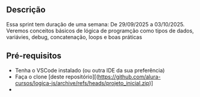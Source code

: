 ## Descrição
Essa sprint tem duração de uma semana: De 29/09/2025 a 03/10/2025.
Veremos conceitos básicos de lógica de programção como tipos de dados, variávies, debug, concatenação, loops e boas práticas

## Pré-requisitos
- Tenha o VSCode instalado (ou outra IDE da sua preferência)
- Faça o clone [deste repositório][(https://github.com/alura-cursos/logica-js/archive/refs/heads/projeto_inicial.zip)]
- 
